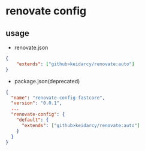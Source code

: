 # renovate config

## usage

- renovate.json

```json
{
    "extends": ["github>keidarcy/renovate:auto"]
}
```

- package.json(deprecated)

```json
{
  "name": "renovate-config-fastcore",
  "version": "0.0.1",
  ...
  "renovate-config": {
    "default": {
      "extends": ["github>keidarcy/renovate:auto"]
    }
  }
}
```
